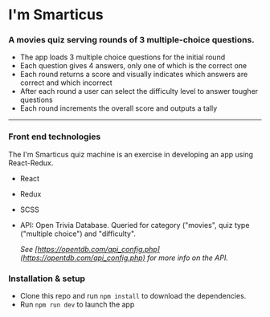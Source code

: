 # I'm Smarticus

### A movies quiz serving rounds of 3 multiple-choice questions.

- The app loads 3 multiple choice questions for the initial round
- Each question gives 4 answers, only one of which is the correct one
- Each round returns a score and visually indicates which answers are correct and which incorrect
- After each round a user can select the difficulty level to answer tougher questions
- Each round increments the overall score and outputs a tally

---

### Front end technologies

The I'm Smarticus quiz machine is an exercise in developing an app using React-Redux.

- React
- Redux
- SCSS
- API: Open Trivia Database. Queried for category ("movies", quiz type ("multiple choice") and "difficulty".

  _See [https://opentdb.com/api_config.php](https://opentdb.com/api_config.php) for more info on the API._

### Installation & setup

- Clone this repo and run `npm install` to download the dependencies.
- Run `npm run dev` to launch the app
